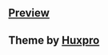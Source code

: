 ## [Preview](https://tornaco.github.io/LeranJava//)


## Theme by [Huxpro](https://github.com/Huxpro/huxpro.github.io)
